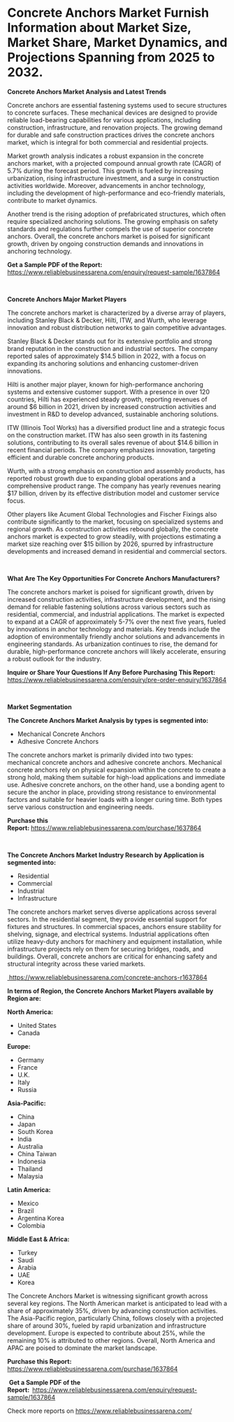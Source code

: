 <p><h1>Concrete Anchors Market Furnish Information about Market Size, Market Share, Market Dynamics, and Projections Spanning from 2025 to 2032.</h1></p><p><strong>Concrete Anchors Market Analysis and Latest Trends</strong></p>
<p><p>Concrete anchors are essential fastening systems used to secure structures to concrete surfaces. These mechanical devices are designed to provide reliable load-bearing capabilities for various applications, including construction, infrastructure, and renovation projects. The growing demand for durable and safe construction practices drives the concrete anchors market, which is integral for both commercial and residential projects.</p><p>Market growth analysis indicates a robust expansion in the concrete anchors market, with a projected compound annual growth rate (CAGR) of 5.7% during the forecast period. This growth is fueled by increasing urbanization, rising infrastructure investment, and a surge in construction activities worldwide. Moreover, advancements in anchor technology, including the development of high-performance and eco-friendly materials, contribute to market dynamics. </p><p>Another trend is the rising adoption of prefabricated structures, which often require specialized anchoring solutions. The growing emphasis on safety standards and regulations further compels the use of superior concrete anchors. Overall, the concrete anchors market is poised for significant growth, driven by ongoing construction demands and innovations in anchoring technology.</p></p>
<p><strong>Get a Sample PDF of the Report:&nbsp;</strong> <a href="https://www.reliablebusinessarena.com/enquiry/request-sample/1637864?utm_campaign=2991&utm_medium=2&utm_source=Github&utm_content=ia&utm_term=07032025&utm_id=concrete-anchors">https://www.reliablebusinessarena.com/enquiry/request-sample/1637864</a></p>
<p>&nbsp;</p>
<p><strong>Concrete Anchors Major Market Players</strong></p>
<p><p>The concrete anchors market is characterized by a diverse array of players, including Stanley Black & Decker, Hilti, ITW, and Wurth, who leverage innovation and robust distribution networks to gain competitive advantages. </p><p>Stanley Black & Decker stands out for its extensive portfolio and strong brand reputation in the construction and industrial sectors. The company reported sales of approximately $14.5 billion in 2022, with a focus on expanding its anchoring solutions and enhancing customer-driven innovations.</p><p>Hilti is another major player, known for high-performance anchoring systems and extensive customer support. With a presence in over 120 countries, Hilti has experienced steady growth, reporting revenues of around $6 billion in 2021, driven by increased construction activities and investment in R&D to develop advanced, sustainable anchoring solutions.</p><p>ITW (Illinois Tool Works) has a diversified product line and a strategic focus on the construction market. ITW has also seen growth in its fastening solutions, contributing to its overall sales revenue of about $14.6 billion in recent financial periods. The company emphasizes innovation, targeting efficient and durable concrete anchoring products.</p><p>Wurth, with a strong emphasis on construction and assembly products, has reported robust growth due to expanding global operations and a comprehensive product range. The company has yearly revenues nearing $17 billion, driven by its effective distribution model and customer service focus.</p><p>Other players like Acument Global Technologies and Fischer Fixings also contribute significantly to the market, focusing on specialized systems and regional growth. As construction activities rebound globally, the concrete anchors market is expected to grow steadily, with projections estimating a market size reaching over $15 billion by 2026, spurred by infrastructure developments and increased demand in residential and commercial sectors.</p></p>
<p>&nbsp;</p>
<p><strong>What Are The Key Opportunities For Concrete Anchors Manufacturers?</strong></p>
<p><p>The concrete anchors market is poised for significant growth, driven by increased construction activities, infrastructure development, and the rising demand for reliable fastening solutions across various sectors such as residential, commercial, and industrial applications. The market is expected to expand at a CAGR of approximately 5-7% over the next five years, fueled by innovations in anchor technology and materials. Key trends include the adoption of environmentally friendly anchor solutions and advancements in engineering standards. As urbanization continues to rise, the demand for durable, high-performance concrete anchors will likely accelerate, ensuring a robust outlook for the industry.</p></p>
<p><strong>Inquire or Share Your Questions If Any Before Purchasing This Report:</strong> <a href="https://www.reliablebusinessarena.com/enquiry/pre-order-enquiry/1637864?utm_campaign=2991&utm_medium=2&utm_source=Github&utm_content=ia&utm_term=07032025&utm_id=concrete-anchors">https://www.reliablebusinessarena.com/enquiry/pre-order-enquiry/1637864</a></p>
<p>&nbsp;</p>
<p><strong>Market Segmentation</strong></p>
<p><strong>The Concrete Anchors Market Analysis by types is segmented into:</strong></p>
<p><ul><li>Mechanical Concrete Anchors</li><li>Adhesive Concrete Anchors</li></ul></p>
<p><p>The concrete anchors market is primarily divided into two types: mechanical concrete anchors and adhesive concrete anchors. Mechanical concrete anchors rely on physical expansion within the concrete to create a strong hold, making them suitable for high-load applications and immediate use. Adhesive concrete anchors, on the other hand, use a bonding agent to secure the anchor in place, providing strong resistance to environmental factors and suitable for heavier loads with a longer curing time. Both types serve various construction and engineering needs.</p></p>
<p><strong>Purchase this Report:&nbsp;</strong><a href="https://www.reliablebusinessarena.com/purchase/1637864?utm_campaign=2991&utm_medium=2&utm_source=Github&utm_content=ia&utm_term=07032025&utm_id=concrete-anchors">https://www.reliablebusinessarena.com/purchase/1637864</a></p>
<p>&nbsp;</p>
<p><strong>The Concrete Anchors Market Industry Research by Application is segmented into:</strong></p>
<p><ul><li>Residential</li><li>Commercial</li><li>Industrial</li><li>Infrastructure</li></ul></p>
<p><p>The concrete anchors market serves diverse applications across several sectors. In the residential segment, they provide essential support for fixtures and structures. In commercial spaces, anchors ensure stability for shelving, signage, and electrical systems. Industrial applications often utilize heavy-duty anchors for machinery and equipment installation, while infrastructure projects rely on them for securing bridges, roads, and buildings. Overall, concrete anchors are critical for enhancing safety and structural integrity across these varied markets.</p></p>
<p><a href="https://www.reliablebusinessarena.com/concrete-anchors-r1637864?utm_campaign=2991&utm_medium=2&utm_source=Github&utm_content=ia&utm_term=07032025&utm_id=concrete-anchors">&nbsp;https://www.reliablebusinessarena.com/concrete-anchors-r1637864</a></p>
<p><strong>In terms of Region, the Concrete Anchors Market Players available by Region are:</strong></p>
<p>
    <p> <strong> North America: </strong>
        <ul>
            <li>United States</li>
            <li>Canada</li>
        </ul>
        </p> 
    <p> <strong> Europe: </strong>
        <ul>
            <li>Germany</li>
            <li>France</li>
            <li>U.K.</li>
            <li>Italy</li>
            <li>Russia</li>
        </ul>
        </p> 
    <p> <strong> Asia-Pacific: </strong>
        <ul>
            <li>China</li>
            <li>Japan</li>
            <li>South Korea</li>
            <li>India</li>
            <li>Australia</li>
            <li>China Taiwan</li>
            <li>Indonesia</li>
            <li>Thailand</li>
            <li>Malaysia</li>
        </ul>
        </p> 
    <p> <strong> Latin America: </strong>
        <ul>
            <li>Mexico</li>
            <li>Brazil</li>
            <li>Argentina Korea</li>
            <li>Colombia</li>
        </ul>
        </p> 
    <p> <strong> Middle East & Africa: </strong>
        <ul>
            <li>Turkey</li>
            <li>Saudi</li>
            <li>Arabia</li>
            <li>UAE</li>
            <li>Korea</li>
        </ul>
    </p>
    </p>
<p><p>The Concrete Anchors Market is witnessing significant growth across several key regions. The North American market is anticipated to lead with a share of approximately 35%, driven by advancing construction activities. The Asia-Pacific region, particularly China, follows closely with a projected share of around 30%, fueled by rapid urbanization and infrastructure development. Europe is expected to contribute about 25%, while the remaining 10% is attributed to other regions. Overall, North America and APAC are poised to dominate the market landscape.</p></p>
<p><strong>Purchase this Report: </strong><a href="https://www.reliablebusinessarena.com/purchase/1637864?utm_campaign=2991&utm_medium=2&utm_source=Github&utm_content=ia&utm_term=07032025&utm_id=concrete-anchors">https://www.reliablebusinessarena.com/purchase/1637864</a></p>
<p>&nbsp;<strong>Get a Sample PDF of the Report:&nbsp;&nbsp;</strong><a href="https://www.reliablebusinessarena.com/enquiry/request-sample/1637864?utm_campaign=2991&utm_medium=2&utm_source=Github&utm_content=ia&utm_term=07032025&utm_id=concrete-anchors">https://www.reliablebusinessarena.com/enquiry/request-sample/1637864</a></p>
<p><strong></strong></p>
<p>Check more reports on <a href="https://www.reliablebusinessarena.com/?utm_campaign=2991&utm_medium=2&utm_source=Github&utm_content=ia&utm_term=07032025&utm_id=concrete-anchors">https://www.reliablebusinessarena.com/</a></p>
